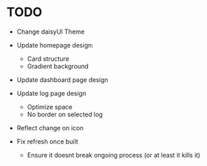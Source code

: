 # TODO

- Change daisyUI Theme
- Update homepage design:
  - Card structure
  - Gradient background
- Update dashboard page design
- Update log page design
  - Optimize space
  - No border on selected log
- Reflect change on icon

- Fix refresh once built
  - Ensure it doesnt break ongoing process (or at least it kills it)
